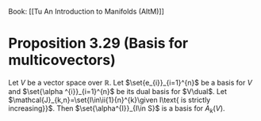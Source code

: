 Book: [[Tu An Introduction to Manifolds (AItM)]]
# Proposition 3.29 (Basis for multicovectors)
Let $V$ be a vector space over $\mathbb{R}$.
Let $\set{e_{i}}_{i=1}^{n}$ be a basis for $V$ and $\set{\alpha ^{i}}_{i=1}^{n}$ be its dual basis for $V\dual$.
Let $\mathcal{J}_{k,n}=\set{I\in\ii{1}{n}^{k}\given I\text{ is strictly increasing}}$.
Then $\set{\alpha^{I}}_{I\in S}$ is a basis for $A_{k}(V)$.